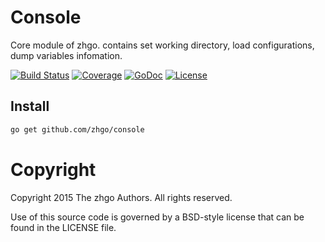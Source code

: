 # Console

Core module of zhgo. contains set working directory, load configurations, dump variables infomation.

[![Build Status](https://travis-ci.org/zhgo/console.svg)](https://travis-ci.org/zhgo/console)
[![Coverage](http://gocover.io/_badge/github.com/zhgo/console)](http://gocover.io/github.com/zhgo/console)
[![GoDoc](https://godoc.org/github.com/zhgo/console?status.png)](http://godoc.org/github.com/zhgo/console)
[![License](https://img.shields.io/badge/license-BSD-blue.svg?style=flat)](https://github.com/zhgo/console/blob/master/LICENSE)

## Install

```bash
go get github.com/zhgo/console
```

# Copyright

Copyright 2015 The zhgo Authors. All rights reserved.

Use of this source code is governed by a BSD-style license that can be found in the LICENSE file.
